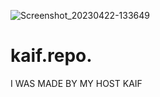 ![Screenshot_20230422-133649](https://user-images.githubusercontent.com/98528577/233779044-18abf5aa-d868-46fb-a9b8-54c248a131c4.png)
# kaif.repo.
I WAS MADE BY MY HOST KAIF

